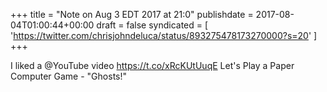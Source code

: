 +++
title = "Note on Aug 3 EDT 2017 at 21:0"
publishdate = 2017-08-04T01:00:44+00:00
draft = false
syndicated = [ 'https://twitter.com/chrisjohndeluca/status/893275478173270000?s=20' ]
+++

I liked a @YouTube video https://t.co/xRcKUtUuqE Let's Play a Paper Computer Game - "Ghosts!"
